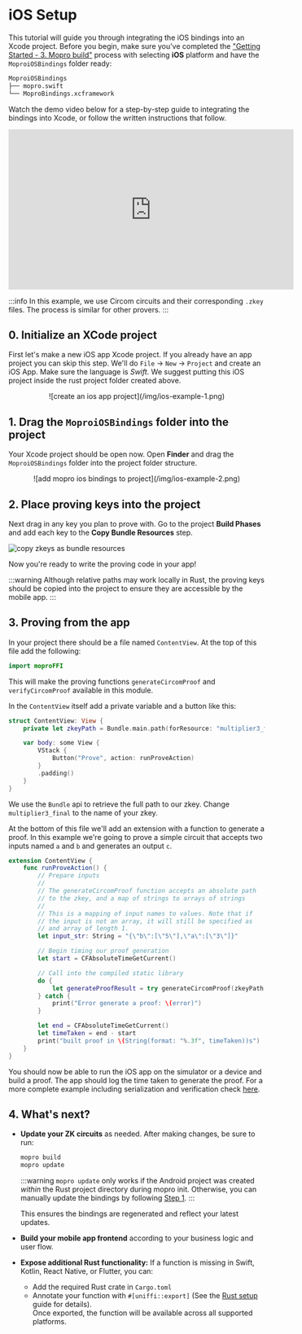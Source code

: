 # iOS Setup

This tutorial will guide you through integrating the iOS bindings into an Xcode project. Before you begin, make sure you’ve completed the ["Getting Started - 3. Mopro build"](/docs/getting-started.md#3-build-bindings) process with selecting **iOS** platform and have the `MoproiOSBindings` folder ready:

```sh
MoproiOSBindings
├── mopro.swift
└── MoproBindings.xcframework
```

Watch the demo video below for a step-by-step guide to integrating the bindings into Xcode, or follow the written instructions that follow.

<p align="center">
<iframe width="560" height="315" src="https://www.youtube.com/embed/6TydXwYMQCU?si=TDw5qkbWSs-Uhw5E" title="YouTube video player" frameborder="0" allow="accelerometer; autoplay; clipboard-write; encrypted-media; gyroscope; picture-in-picture; web-share" referrerpolicy="strict-origin-when-cross-origin" allowfullscreen></iframe>
</p>

:::info
In this example, we use Circom circuits and their corresponding `.zkey` files. The process is similar for other provers.
:::

## 0. Initialize an XCode project

First let's make a new iOS app Xcode project. If you already have an app project you can skip this step. We'll do `File` -> `New` -> `Project` and create an iOS App. Make sure the language is _Swift_. We suggest putting this iOS project inside the rust project folder created above.

<p align="center">
![create an ios app project](/img/ios-example-1.png)
</p>

## 1. Drag the `MoproiOSBindings` folder into the project

Your Xcode project should be open now. Open **Finder** and drag the `MoproiOSBindings` folder into the project folder structure.

<p align="center">
![add mopro ios bindings to project](/img/ios-example-2.png)
</p>

## 2. Place proving keys into the project

Next drag in any key you plan to prove with. Go to the project **Build Phases** and add each key to the **Copy Bundle Resources** step.

![copy zkeys as bundle resources](/img/ios-example-3.png)

Now you're ready to write the proving code in your app!

:::warning
Although relative paths may work locally in Rust, the proving keys should be copied into the project to ensure they are accessible by the mobile app.
:::

## 3. Proving from the app

In your project there should be a file named `ContentView`. At the top of this file add the following:

```swift
import moproFFI
```

This will make the proving functions `generateCircomProof` and `verifyCircomProof` available in this module.

In the `ContentView` itself add a private variable and a button like this:

```swift
struct ContentView: View {
    private let zkeyPath = Bundle.main.path(forResource: "multiplier3_final", ofType: "zkey")!

    var body: some View {
        VStack {
            Button("Prove", action: runProveAction)
        }
        .padding()
    }
}
```

We use the `Bundle` api to retrieve the full path to our zkey. Change `multiplier3_final` to the name of your zkey.

At the bottom of this file we'll add an extension with a function to generate a proof. In this example we're going to prove a simple circuit that accepts two inputs named `a` and `b` and generates an output `c`.

```swift
extension ContentView {
    func runProveAction() {
        // Prepare inputs
        //
        // The generateCircomProof function accepts an absolute path
        // to the zkey, and a map of strings to arrays of strings
        //
        // This is a mapping of input names to values. Note that if
        // the input is not an array, it will still be specified as
        // and array of length 1.
        let input_str: String = "{\"b\":[\"5\"],\"a\":[\"3\"]}"

        // Begin timing our proof generation
        let start = CFAbsoluteTimeGetCurrent()

        // Call into the compiled static library
        do {
            let generateProofResult = try generateCircomProof(zkeyPath: zkeyPath, circuitInputs: input_str, proofLib: ProofLib.arkworks)
        } catch {
            print("Error generate a proof: \(error)")
        }

        let end = CFAbsoluteTimeGetCurrent()
        let timeTaken = end - start
        print("built proof in \(String(format: "%.3f", timeTaken))s")
    }
}
```

You should now be able to run the iOS app on the simulator or a device and build a proof. The app should log the time taken to generate the proof. For a more complete example including serialization and verification check [here](https://github.com/zkmopro/mopro/blob/63d6cbaf1bdbcb089f889f86b2a6a0443c6a8679/test-e2e/ios/mopro-test/ContentView.swift).

## 4. What's next?

-   **Update your ZK circuits** as needed. After making changes, be sure to run:

    ```sh
    mopro build
    mopro update
    ```

    :::warning
    `mopro update` only works if the Android project was created _within_ the Rust project directory during mopro init. Otherwise, you can manually update the bindings by following [Step 1](#1-drag-the-moproiosbindings-folder-into-the-project).
    :::

    This ensures the bindings are regenerated and reflect your latest updates.

-   **Build your mobile app frontend** according to your business logic and user flow.
-   **Expose additional Rust functionality:**
    If a function is missing in Swift, Kotlin, React Native, or Flutter, you can:

    -   Add the required Rust crate in `Cargo.toml`
    -   Annotate your function with `#[uniffi::export]` (See the [Rust setup](setup/rust-setup.md#-customize-the-bindings) guide for details).<br/>
        Once exported, the function will be available across all supported platforms.
